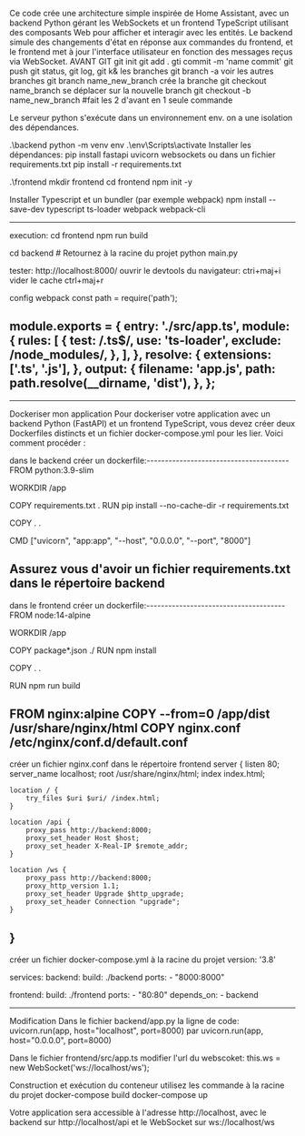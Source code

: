 Ce code crée une architecture simple inspirée de Home Assistant, avec un backend Python gérant les WebSockets et un frontend TypeScript utilisant des composants Web pour afficher et interagir avec les entités. 
Le backend simule des changements d'état en réponse aux commandes du frontend, et le frontend met à jour l'interface utilisateur en fonction des messages reçus via WebSocket.
AVANT GIT
git init
git add .
gti commit -m 'name commit'
git push
git status, git log, git k&
les branches
git branch -a   voir les autres branches
git branch name_new_branch   crée la branche
git checkout name_branch  se déplacer sur la nouvelle branch
git checkout -b name_new_branch  #fait les 2 d'avant en 1 seule commande


Le serveur python s'exécute dans un environnement env.
on a une isolation des dépendances.



.\backend
python -m venv env
.\env\Scripts\activate
Installer les dépendances:
pip install fastapi uvicorn websockets
ou dans un fichier requirements.txt
pip install -r requirements.txt

.\frontend
mkdir frontend
cd frontend
npm init -y

Installer Typescript et un bundler (par exemple webpack)
npm install --save-dev typescript ts-loader webpack webpack-cli

--------------------------------------------
execution:
cd frontend
npm run build

cd backend  # Retournez à la racine du projet
python main.py


tester:
http://localhost:8000/
ouvrir le devtools du navigateur: ctri+maj+i
vider le cache ctrl+maj+r



config webpack
const path = require('path');

module.exports = {
  entry: './src/app.ts',
  module: {
    rules: [
      {
        test: /\.ts$/,
        use: 'ts-loader',
        exclude: /node_modules/,
      },
    ],
  },
  resolve: {
    extensions: ['.ts', '.js'],
  },
  output: {
    filename: 'app.js',
    path: path.resolve(__dirname, 'dist'),
  },
};
--------------------------------------------------------------
______________________________________________________________
Dockeriser mon application
Pour dockeriser votre application avec un backend Python (FastAPI) et un frontend TypeScript, vous devez créer deux Dockerfiles distincts et un fichier docker-compose.yml pour les lier. Voici comment procéder :


dans le backend créer un dockerfile:---------------------------------------
FROM python:3.9-slim

WORKDIR /app

COPY requirements.txt .
RUN pip install --no-cache-dir -r requirements.txt

COPY . .

CMD ["uvicorn", "app:app", "--host", "0.0.0.0", "--port", "8000"]


Assurez vous d'avoir un fichier requirements.txt dans le répertoire backend
---------------------------------------------------------------------------
dans le frontend créer un dockerfile:--------------------------------------
FROM node:14-alpine

WORKDIR /app

COPY package*.json ./
RUN npm install

COPY . .

RUN npm run build

FROM nginx:alpine
COPY --from=0 /app/dist /usr/share/nginx/html
COPY nginx.conf /etc/nginx/conf.d/default.conf
---------------------------------------------------------------------------
créer un fichier nginx.conf dans le répertoire frontend
server {
    listen 80;
    server_name localhost;
    root /usr/share/nginx/html;
    index index.html;
    
    location / {
        try_files $uri $uri/ /index.html;
    }

    location /api {
        proxy_pass http://backend:8000;
        proxy_set_header Host $host;
        proxy_set_header X-Real-IP $remote_addr;
    }

    location /ws {
        proxy_pass http://backend:8000;
        proxy_http_version 1.1;
        proxy_set_header Upgrade $http_upgrade;
        proxy_set_header Connection "upgrade";
    }
}
---------------------------------------------------------------------------
créer un fichier docker-compose.yml à la racine du projet
version: '3.8'

services:
  backend:
    build: ./backend
    ports:
      - "8000:8000"

  frontend:
    build: ./frontend
    ports:
      - "80:80"
    depends_on:
      - backend


---------------------------------------------------------------------------
Modification
Dans le fichier backend/app.py la ligne de code:
uvicorn.run(app, host="localhost", port=8000)
par
uvicorn.run(app, host="0.0.0.0", port=8000)

Dans le fichier frontend/src/app.ts modifier l'url du webscoket:
this.ws = new WebSocket('ws://localhost/ws');

Construction et exécution
du conteneur utilisez les commande à la racine du projet
docker-compose build
docker-compose up

Votre application sera accessible à l'adresse http://localhost, avec le backend sur http://localhost/api et le WebSocket sur ws://localhost/ws












